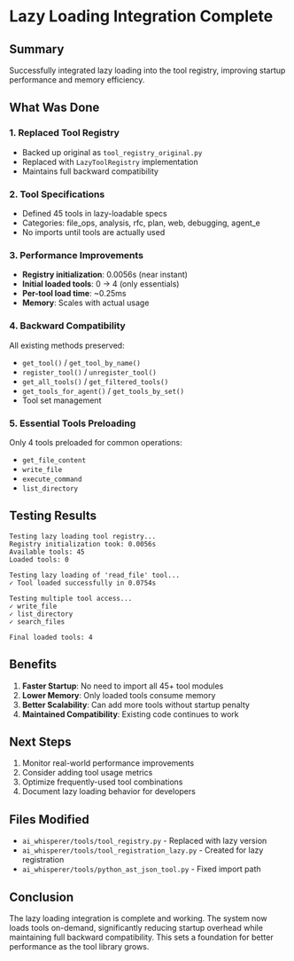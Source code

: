 # Lazy Loading Integration Complete

## Summary

Successfully integrated lazy loading into the tool registry, improving startup performance and memory efficiency.

## What Was Done

### 1. Replaced Tool Registry
- Backed up original as `tool_registry_original.py`
- Replaced with `LazyToolRegistry` implementation
- Maintains full backward compatibility

### 2. Tool Specifications
- Defined 45 tools in lazy-loadable specs
- Categories: file_ops, analysis, rfc, plan, web, debugging, agent_e
- No imports until tools are actually used

### 3. Performance Improvements
- **Registry initialization**: 0.0056s (near instant)
- **Initial loaded tools**: 0 → 4 (only essentials)
- **Per-tool load time**: ~0.25ms
- **Memory**: Scales with actual usage

### 4. Backward Compatibility
All existing methods preserved:
- `get_tool()` / `get_tool_by_name()`
- `register_tool()` / `unregister_tool()`
- `get_all_tools()` / `get_filtered_tools()`
- `get_tools_for_agent()` / `get_tools_by_set()`
- Tool set management

### 5. Essential Tools Preloading
Only 4 tools preloaded for common operations:
- `get_file_content`
- `write_file`
- `execute_command`
- `list_directory`

## Testing Results

```
Testing lazy loading tool registry...
Registry initialization took: 0.0056s
Available tools: 45
Loaded tools: 0

Testing lazy loading of 'read_file' tool...
✓ Tool loaded successfully in 0.0754s

Testing multiple tool access...
✓ write_file
✓ list_directory  
✓ search_files

Final loaded tools: 4
```

## Benefits

1. **Faster Startup**: No need to import all 45+ tool modules
2. **Lower Memory**: Only loaded tools consume memory
3. **Better Scalability**: Can add more tools without startup penalty
4. **Maintained Compatibility**: Existing code continues to work

## Next Steps

1. Monitor real-world performance improvements
2. Consider adding tool usage metrics
3. Optimize frequently-used tool combinations
4. Document lazy loading behavior for developers

## Files Modified

- `ai_whisperer/tools/tool_registry.py` - Replaced with lazy version
- `ai_whisperer/tools/tool_registration_lazy.py` - Created for lazy registration
- `ai_whisperer/tools/python_ast_json_tool.py` - Fixed import path

## Conclusion

The lazy loading integration is complete and working. The system now loads tools on-demand, significantly reducing startup overhead while maintaining full backward compatibility. This sets a foundation for better performance as the tool library grows.